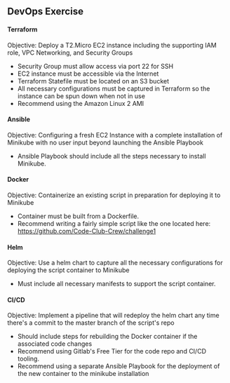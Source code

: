 ## DevOps Exercise

#### Terraform
Objective: Deploy a T2.Micro EC2 instance including the supporting IAM role, VPC Networking, and Security Groups
- Security Group must allow access via port 22 for SSH
- EC2 instance must be accessible via the Internet
- Terraform Statefile must be located on an S3 bucket
- All necessary configurations must be captured in Terraform so the instance can be spun down when not in use
- Recommend using the Amazon Linux 2 AMI

#### Ansible
Objective: Configuring a fresh EC2 Instance with a complete installation of Minikube with no user input beyond launching the Ansible Playbook
- Ansible Playbook should include all the steps necessary to install Minikube.

#### Docker
Objective: Containerize an existing script in preparation for deploying it to Minikube
- Container must be built from a Dockerfile.
- Recommend writing a fairly simple script like the one located here: https://github.com/Code-Club-Crew/challenge1

#### Helm
Objective: Use a helm chart to capture all the necessary configurations for deploying the script container to Minikube
- Must include all necessary manifests to support the script container.

#### CI/CD
Objective: Implement a pipeline that will redeploy the helm chart any time there's a commit to the master branch of the script's repo
- Should include steps for rebuilding the Docker container if the associated code changes
- Recommend using Gitlab's Free Tier for the code repo and CI/CD tooling.
- Recommend using a separate Ansible Playbook for the deployment of the new container to the minikube installation

